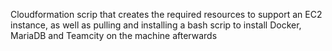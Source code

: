 Cloudformation scrip that creates the required resources to support an EC2 instance, as well as pulling and installing a bash scrip to install Docker, MariaDB and Teamcity on the machine afterwards